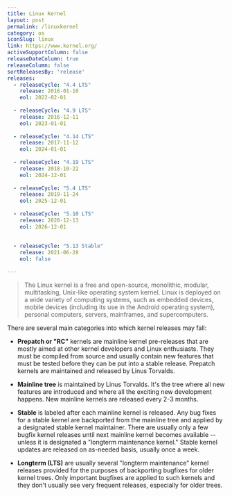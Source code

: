 ```yaml
---
title: Linux Kernel
layout: post
permalink: /linuxkernel
category: os
iconSlug: linux
link: https://www.kernel.org/
activeSupportColumn: false
releaseDateColumn: true
releaseColumn: false
sortReleasesBy: 'release'
releases:
  - releaseCycle: "4.4 LTS"
    release: 2016-01-10
    eol: 2022-02-01
    
  - releaseCycle: "4.9 LTS"
    release: 2016-12-11
    eol: 2023-01-01
    
  - releaseCycle: "4.14 LTS"
    release: 2017-11-12
    eol: 2024-01-01
    
  - releaseCycle: "4.19 LTS"
    release: 2018-10-22
    eol: 2024-12-01
    
  - releaseCycle: "5.4 LTS"
    release: 2019-11-24
    eol: 2025-12-01
    
  - releaseCycle: "5.10 LTS"
    release: 2020-12-13
    eol: 2026-12-01
    
    
  - releaseCycle: "5.13 Stable"
    release: 2021-06-28
    eol: false

---
```


> The Linux kernel is a free and open-source, monolithic, modular, multitasking, Unix-like operating system kernel.
Linux is deployed on a wide variety of computing systems, such as embedded devices, mobile devices (including its use in the Android operating system), personal computers, servers, mainframes, and supercomputers.

There are several main categories into which kernel releases may fall:

- **Prepatch or "RC"** kernels are mainline kernel pre-releases that are mostly aimed at other kernel developers and Linux enthusiasts. They must be compiled from source and usually contain new features that must be tested before they can be put into a stable release. Prepatch kernels are maintained and released by Linus Torvalds.
    
    
- **Mainline tree** is maintained by Linus Torvalds. It's the tree where all new features are introduced and where all the exciting new development happens. New mainline kernels are released every 2-3 months.
    
    
- **Stable** is labeled after each mainline kernel is released. Any bug fixes for a stable kernel are backported from the mainline tree and applied by a designated stable kernel maintainer. There are usually only a few bugfix kernel releases until next mainline kernel becomes available -- unless it is designated a "longterm maintenance kernel." Stable kernel updates are released on as-needed basis, usually once a week.
    
    
- **Longterm (LTS)** are usually several "longterm maintenance" kernel releases provided for the purposes of backporting bugfixes for older kernel trees. Only important bugfixes are applied to such kernels and they don't usually see very frequent releases, especially for older trees. 
    
    
    
